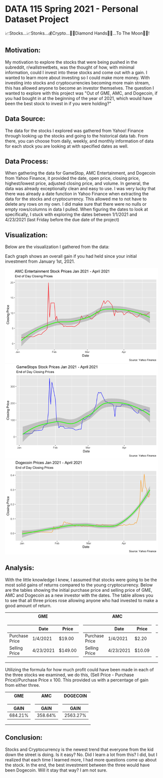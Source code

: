 # DATA 115 Spring 2021 - Personal Dataset Project 
 📈Stocks...📈Stonks...💰Crypto...💎🤲Diamond Hands💎🤲...To The Moon🚀🚀!

## Motivation: 

My motivation to explore the stocks that were being pushed in the subreddit, r/wallstreetbets, was the thought of how, with minimal information, could I invest into these stocks and come out with a gain. I wanted to learn more about investing so I could make more money. With investing into stocks and cryptocurrencies becoming more main stream, this has allowed anyone to become an investor themselves. The question I wanted to explore with this project was "Out of GME, AMC, and Dogecoin, if you had bought in at the beginning of the year of 2021, which would have been the best stock to invest in if you were holding?"

## Data Source: 

The data for the stocks I explored was gathered from Yahoo! Finance through looking up the stocks and going to the historical data tab. From there, you can choose from daily, weekly, and monthly information of data for each stock you are looking at with specified dates as well. 

## Data Process: 

When gathering the data for GameStop, AMC Entertainment, and Dogecoin from Yahoo Finance, it provided the date, open price, closing price, highest/lowest price, adjusted closing price, and volume. In general, the data was already exceptionally clean and easy to use. I was very lucky that there was already a date function in Yahoo Finance when extracting the data for the stocks and cryptocurrency. This allowed me to not have to delete any rows on my own. I did make sure that there were no nulls or empty rows/columns in data I pulled. When figuring the dates to look at specifically, I stuck with exploring the dates between 1/1/2021 and 4/23/2021 (last Friday before the due date of the project)

## Visualization: 

Below are the visualization I gathered from the data:

Each graph shows an overall gain if you had held since your initial investment from January 1st, 2021. 

![image](https://raw.githubusercontent.com/Q-oro/DATA115_Spring2021/main/AMCclosingprice.png)
![image](https://raw.githubusercontent.com/Q-oro/DATA115_Spring2021/main/GMEclosingprice.png)
![image](https://raw.githubusercontent.com/Q-oro/DATA115_Spring2021/main/DOGE-USDclosingprice.png)

## Analysis:

With the little knowledge I knew, I assumed that stocks were going to be the most solid gains of returns compared to the young cryptocurrency. 
Below are the tables showing the initial purchase price and selling price of GME, AMC and Dogecoin as a new investor with the dates. 
The table allows you to see that all three prices rose allowing anyone who had invested to make a good amount of return. 

<table>
<tr><th> GME </th><th> AMC </th><th> DOGECOIN </th></tr>
<tr><td>
  
|                | Date       | Price   |
| -------------- | --------   | ------- | 
| Purchase Price | 1/4/2021   |	$19.00  | 
| Selling Price  | 4/23/2021	 | $149.00	| 

</td><td>
  
|                | Date       | Price  |
| -------------- | --------   | ------ | 
| Purchase Price | 1/4/2021   |	$2.20  | 
| Selling Price  | 4/23/2021	| $10.09 |
  
</td><td>

|                | Date       | Price   |
| -------------- | --------   | ------- | 
| Purchase Price | 1/4/2021   |	$0.0098 | 
| Selling Price  | 4/23/2021	| $0.2610	|

</table>

Utilizing the formula for how much profit could have been made in each of the three stocks we examined, 
we do this, (Sell Price - Purchase Price)/Purchase Price x 100. This provided us with a percentage of gain from either three. 

<table>
<tr><th> GME </th><th> AMC </th><th> DOGECOIN </th></tr>
<tr><td>

| GAIN  |
| ----- |
|684.21%|  
 
</td><td>
  
| GAIN  |
| ----- |
|358.64%|
  
</td><td>
  
| GAIN   |
| ------ |
|2563.27%|
  
</table>

## Conclusion: 

Stocks and Cryptocurrency is the newest trend that everyone from the kid down the street is doing. Is it easy? No. Did I learn a lot from this? I did, but I realized that each time I learned more, I had more questions come up about the stock. In the end, the best investment between the three would have been Dogecoin. Will it stay that way? I am not sure. 
